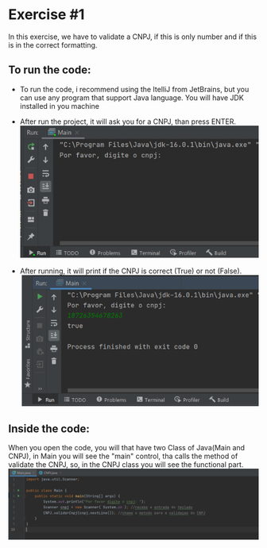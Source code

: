 # Exercise #1

In this exercise, we have to validate a CNPJ, if this is only number and if this is in the correct formatting.

## To run the code:

- To run the code, i recommend using the ItelliJ from JetBrains, but you can use any program that support Java language.
You will have JDK installed in you machine


- After run the project, it will ask you for a CNPJ, than press ENTER.
![Terminal](/cnpj-terminal.jpg)


- After running, it will print if the CNPJ is correct (True) or not (False).
![Saida](/cnpj-saida.png)

## Inside the code:

When you open the code, you will that have two Class of Java(Main and CNPJ), in Main you will see the "main" control, tha calls the method of validate the CNPJ, so, in the CNPJ class you will see the functional part.
![Main](/cnpj-main.png)


